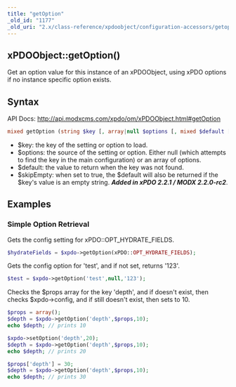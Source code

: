 ```yaml
---
title: "getOption"
_old_id: "1177"
_old_uri: "2.x/class-reference/xpdoobject/configuration-accessors/getoption"
---
```


## xPDOObject::getOption()

Get an option value for this instance of an xPDOObject, using xPDO options if no instance specific option exists.

## Syntax

API Docs: <http://api.modxcms.com/xpdo/om/xPDOObject.html#getOption>

``` php
mixed getOption (string $key [, array|null $options [, mixed $default [, boolean $skipEmpty]]] )
```

- $key: the key of the setting or option to load.
- $options: the source of the setting or option. Either null (which attempts to find the key in the main configuration) or an array of options.
- $default: the value to return when the key was not found.
- $skipEmpty: when set to true, the $default will also be returned if the $key's value is an empty string. **_Added in xPDO 2.2.1 / MODX 2.2.0-rc2_**.

## Examples

### Simple Option Retrieval

Gets the config setting for xPDO::OPT\_HYDRATE\_FIELDS.

``` php
$hydrateFields = $xpdo->getOption(xPDO::OPT_HYDRATE_FIELDS);
```

Gets the config option for 'test', and if not set, returns '123'.

``` php
$test = $xpdo->getOption('test',null,'123');
```

Checks the $props array for the key 'depth', and if doesn't exist, then checks $xpdo->config, and if still doesn't exist, then sets to 10.

``` php
$props = array();
$depth = $xpdo->getOption('depth',$props,10);
echo $depth; // prints 10

$xpdo->setOption('depth',20);
$depth = $xpdo->getOption('depth',$props,10);
echo $depth; // prints 20

$props['depth'] = 30;
$depth = $xpdo->getOption('depth',$props,10);
echo $depth; // prints 30
```